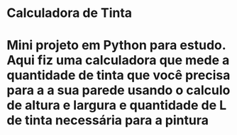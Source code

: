 <h1>Calculadora de Tinta <h1>
<p> Mini projeto em Python para estudo. Aqui fiz uma calculadora que mede a quantidade de tinta que você precisa para a a sua parede usando o calculo de altura e largura e quantidade de L de tinta necessária para a pintura<p>

